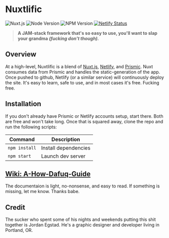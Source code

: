 # Nuxtlific

![Nuxt.js](https://img.shields.io/badge/nuxt-2.9.2-brightgreen) ![Node Version](https://img.shields.io/badge/node-v11.6.0-brightgreen) ![NPM Version](https://img.shields.io/badge/npm-6.9.0-brightgreen) [![Netlify Status](https://api.netlify.com/api/v1/badges/00905143-4df8-4d02-b65b-0a6f97ba4e85/deploy-status)](https://app.netlify.com/sites/nuxtlific/deploys) 

> **A JAM-stack framework that's so easy to use, you'll want to slap your grandma _(fucking don't though)._**

## Overview
At a high-level, Nuxtlific is a blend of [Nuxt.js](https://nuxtjs.org/), [Netlify](https://www.netlify.com/docs/), and [Prismic](https://prismic.io/docs/javascript/getting-started/integrating-with-an-existing-javascript-project). Nuxt consumes data from Prismic and handles the static-generation of the app. Once pushed to github, Netlify (or a similar service) will continuously deploy the site. It's easy to learn, safe to use, and in most cases it's free. Fucking free.

## Installation
If you don't already have Prismic or Netlify accounts setup, start there. Both are free and won't take long. Once that is squared away, clone the repo and run the following scripts:

| Command            | Description                            |
|--------------------|----------------------------------------|
| `npm install`      | Install dependencies                   |
| `npm start`        | Launch dev server                      |

## [Wiki: A-How-Dafuq-Guide](https://github.com/egstad/nuxtlific/wiki/)

The documentaion is light, no-nonsense, and easy to read. If something is missing, let me know. Thanks babe.

## Credit

The sucker who spent some of his nights and weekends putting this shit together is Jordan Egstad. He's a graphic designer and developer living in Portland, OR. 
